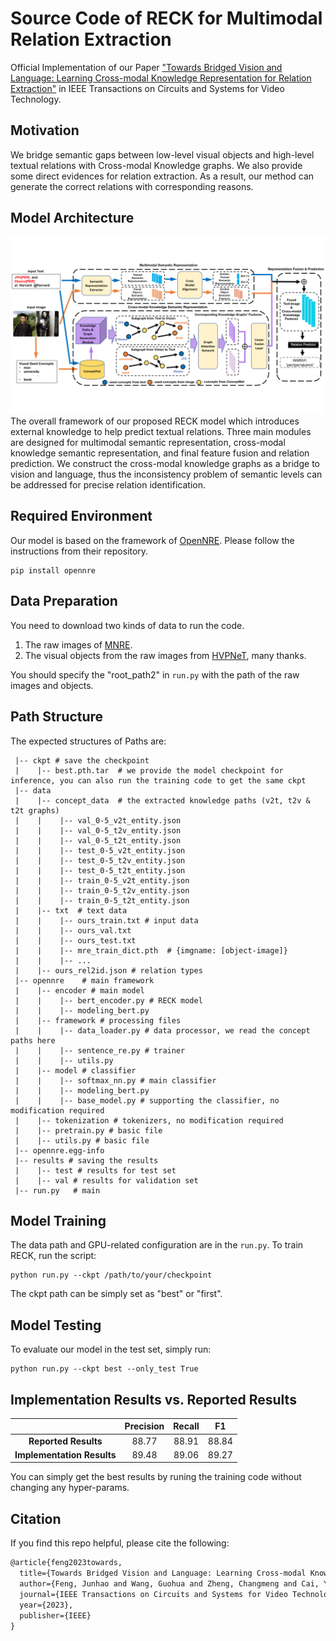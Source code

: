 # Source Code of RECK for Multimodal Relation Extraction
Official Implementation of our Paper ["Towards Bridged Vision and Language: Learning Cross-modal Knowledge Representation for Relation Extraction"](https://ieeexplore.ieee.org/abstract/document/10147282) in IEEE Transactions on Circuits and Systems for Video Technology.

## Motivation
We bridge semantic gaps between low-level visual objects and high-level textual relations with Cross-modal Knowledge graphs. We also provide some direct evidences for relation extraction. As a result, our method can generate the correct relations with corresponding reasons.

## Model Architecture
![model](img/model.png)
The overall framework of our proposed RECK model which introduces external knowledge to help predict textual relations. Three main modules are designed for multimodal semantic representation, cross-modal knowledge semantic representation, and final feature fusion and relation prediction. We construct the cross-modal knowledge graphs as a bridge to vision and language, thus the inconsistency problem of semantic levels can be addressed for precise relation identification.

## Required Environment

Our model is based on the framework of [OpenNRE](https://github.com/thunlp/OpenNRE). Please follow the instructions from their repository.
```
pip install opennre
```

## Data Preparation

You need to download two kinds of data to run the code.

1. The raw images of [MNRE](https://github.com/thecharm/MNRE).
2. The visual objects from the raw images from [HVPNeT](https://github.com/zjunlp/HVPNeT), many thanks.

You should specify the "root_path2" in ``run.py`` with the path of the raw images and objects.

## Path Structure
The expected structures of Paths are:

```
 |-- ckpt # save the checkpoint
 |    |-- best.pth.tar  # we provide the model checkpoint for inference, you can also run the training code to get the same ckpt
 |-- data
 |    |-- concept_data  # the extracted knowledge paths (v2t, t2v & t2t graphs)
 |    |    |-- val_0-5_v2t_entity.json
 |    |    |-- val_0-5_t2v_entity.json
 |    |    |-- val_0-5_t2t_entity.json
 |    |    |-- test_0-5_v2t_entity.json
 |    |    |-- test_0-5_t2v_entity.json
 |    |    |-- test_0-5_t2t_entity.json
 |    |    |-- train_0-5_v2t_entity.json
 |    |    |-- train_0-5_t2v_entity.json
 |    |    |-- train_0-5_t2t_entity.json
 |    |-- txt  # text data
 |    |    |-- ours_train.txt # input data
 |    |    |-- ours_val.txt
 |    |    |-- ours_test.txt
 |    |    |-- mre_train_dict.pth  # {imgname: [object-image]}
 |    |    |-- ...
 |    |-- ours_rel2id.json # relation types
 |-- opennre	# main framework 
 |    |-- encoder # main model
 |    |    |-- bert_encoder.py # RECK model
 |    |    |-- modeling_bert.py
 |    |-- framework # processing files
 |    |    |-- data_loader.py # data processor, we read the concept paths here
 |    |    |-- sentence_re.py # trainer
 |    |    |-- utils.py
 |    |-- model # classifier
 |    |    |-- softmax_nn.py # main classifier
 |    |    |-- modeling_bert.py 
 |    |    |-- base_model.py # supporting the classifier, no modification required
 |    |-- tokenization # tokenizers, no modification required
 |    |-- pretrain.py # basic file
 |    |-- utils.py # basic file
 |-- opennre.egg-info
 |-- results # saving the results
 |    |-- test # results for test set
 |    |-- val # results for validation set
 |-- run.py   # main
```

## Model Training
The data path and GPU-related configuration are in the `run.py`. To train RECK, run the script:
```
python run.py --ckpt /path/to/your/checkpoint
```
The ckpt path can be simply set as "best" or "first".

## Model Testing
To evaluate our model in the test set, simply run:
```
python run.py --ckpt best --only_test True
```
## Implementation Results vs. Reported Results 
|                       | **Precision** | **Recall** | **F1**    |
|:---------------------:|:----------:   |:--------:  |:---------:|
| **Reported Results**  | 88.77         | 88.91      | 88.84     |
| **Implementation Results** | 89.48         | 89.06      | 89.27     |

You can simply get the best results by runing the training code without changing any hyper-params.

## Citation

If you find this repo helpful, please cite the following:
``` latex
@article{feng2023towards,
  title={Towards Bridged Vision and Language: Learning Cross-modal Knowledge Representation for Relation Extraction},
  author={Feng, Junhao and Wang, Guohua and Zheng, Changmeng and Cai, Yi and Fu, Ze and Wang, Yaowei and Wei, Xiao-Yong and Li, Qing},
  journal={IEEE Transactions on Circuits and Systems for Video Technology},
  year={2023},
  publisher={IEEE}
}
```

